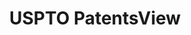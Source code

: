 ---
bigquery: https://console.cloud.google.com/bigquery?p=patents-public-data&d=patentsview&page=dataset
citation: Attribution should be given to PatentsView for use, distribution, or derivative
  works.
code: https://github.com/CSSIP-AIR/PatentsView-Code-Snippets/
contributors: USPTO
cost: None
description: 'PatentsView includes US patent data including raw data (summaries, applications,
  pregrant applications), disambugations of inventors and assignees, and inventor
  gender estimates.  Also foreign priority data, # of figures and sheets, and government
  interest statements.'
documentation: https://patentsview.org/query/builder-faqs
last_edit: Mon, 04 Apr 2022 19:02:57 GMT
location: https://patentsview.org/
maintained_by: USPTO
record_creation_timestamp: 12/2/2020 17:20:46
schema_fields: '[''sequence'', ''state'', ''rawassignee_id'', ''disamb_inventor_id_20200630'',
  ''mainclass_id'', ''fname'', ''rel_id'', ''kind'', ''name_last'', ''disamb_assignee_id_20200331'',
  ''disclaimer_date'', ''disamb_inventor_id_20200331'', ''citation_id'', ''num_claims'',
  ''disamb_inventor_id_20201229'', ''level_two'', ''organization_id'', ''latin_name'',
  ''applicant_type'', ''action_date'', ''field_id'', ''subcategory_id'', ''male_flag'',
  ''series_code'', ''text'', ''classification_level'', ''number'', ''disamb_inventor_id_20170307'',
  ''f102_date'', ''dependent'', ''inventor_id'', ''contract_award_number'', ''lapse_of_patent'',
  ''disamb_inventor_id_20190820'', ''latitude'', ''disamb_assignee_id_20191008'',
  ''group_id'', ''disamb_inventor_id_20200929'', ''level_three'', ''classification_value'',
  ''rule_47'', ''deceased'', ''subgroup_id'', ''title'', ''disamb_inventor_id_20171226'',
  ''category'', ''doctype'', ''city'', ''group'', ''disamb_inventor_id_20191231'',
  ''subclass_id'', ''ipc_class'', ''category_id'', ''symbol_position'', ''location_id'',
  ''role'', ''num'', ''term_extension'', ''sector_title'', ''name_first'', ''uuid'',
  ''longitude'', ''name'', ''abstract'', ''disamb_inventor_id_20181127'', ''male'',
  ''lawyer_id'', ''num_sheets'', ''lname'', ''application_id'', ''_102_date'', ''main_group'',
  ''field_title'', ''country_transformed'', ''disamb_inventor_id_20190312'', ''section'',
  ''latlong'', ''classification_status'', ''disamb_inventor_id_20180528'', ''disamb_assignee_id_20181127'',
  ''disamb_assignee_id_20191231'', ''reldocno'', ''f371_date'', ''exemplary'', ''level_one'',
  ''subsection_id'', ''subclass'', ''type'', ''classification_data_source'', ''patent_id'',
  ''relkind'', ''county'', ''disamb_assignee_id_20190312'', ''disamb_assignee_id_20190820'',
  ''rawinventor_id'', ''id'', ''disamb_inventor_id_20171003'', ''variety'', ''_371_date'',
  ''num_figures'', ''disamb_assignee_id_20200929'', ''gi_statement'', ''organization'',
  ''date'', ''ipc_version_indicator'', ''assignee_id'', ''withdrawn'', ''state_fips'',
  ''subgroup'', ''disamb_assignee_id_20200630'', ''publication_number'', ''length'',
  ''designation'', ''country'', ''county_fips'', ''doc_type'', ''section_id'', ''disamb_inventor_id_20191008'',
  ''attribution_status'', ''term_disclaimer'', ''term_grant'', ''disamb_inventor_id_20170808'',
  ''status'', ''filename'', ''rawlocation_id'']'
shortname: patentsview
tags:
- disambiguation
- United States
- gender
terms_of_use: Creative Commons Attribution 4.0 International License.
timeframe: 1963-1999
title: USPTO PatentsView
uuid: cf1780b1-e265-4e49-8d1d-83b9cfe0fd9a
---